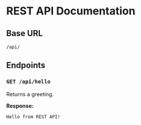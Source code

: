 # REST API Documentation

## Base URL

`/api/`

## Endpoints

### `GET /api/hello`

Returns a greeting.

**Response:**
```
Hello from REST API!
```
